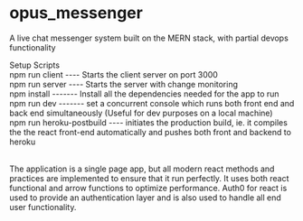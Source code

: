 # opus_messenger
A live chat messenger system built on the MERN stack, with partial devops functionality

Setup Scripts<br/>
 npm run client ---- Starts the client server on port 3000<br/>
 npm run server ---- Starts the server with change monitoring<br/>
 npm install ------- Install all the dependencies needed for the app to run<br/>
 npm run dev ------- set a concurrent console which runs both front end and back end simultaneously (Useful for dev purposes on a local machine)<br/>
 npm run heroku-postbuild ---- initiates the production build, ie. it compiles the the react front-end automatically and pushes both front and backend to heroku<br/><br/>
 
 
The application is a single page app, but all modern react methods and practices are implemented to ensure that it run perfectly. It uses both react functional and arrow functions to optimize performance. Auth0 for react is used to provide an authentication layer and is also used to handle all end user functionality.
